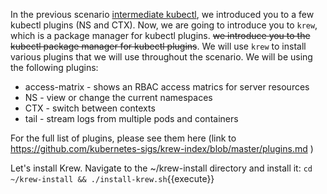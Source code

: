 In the previous scenario [intermediate kubectl](site), we introduced you to a few kubectl plugins (NS and CTX). Now, we are going to introduce you to `krew`, which is a package manager for kubectl plugins. ~~we introduce you to the kubectl package manager for kubectl plugins~~. We will use `krew` to install various plugins that we will use throughout the scenario. We will be using the following plugins:

- access-matrix - shows an RBAC access matrics for server resources
- NS - view or change the current namespaces
- CTX - switch between contexts
- tail - stream logs from multiple pods and containers

For the full list of plugins, please see them here (link to https://github.com/kubernetes-sigs/krew-index/blob/master/plugins.md )

Let's install Krew. Navigate to the ~/krew-install directory and install it:
`cd ~/krew-install && ./install-krew.sh`{{execute}}

